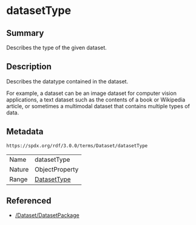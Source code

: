 <!-- Automatically generated by spec-parser v2.3.0 on 2024-07-16T15:00:52.540788+00:00 -->
<!-- SPDX-License-Identifier: Community-Spec-1.0 -->

# datasetType

## Summary

Describes the type of the given dataset.


## Description

Describes the datatype contained in the dataset.

For example, a dataset can be an image dataset for computer vision applications, a text dataset such as the contents of a book or Wikipedia article, or sometimes a multimodal dataset that contains multiple types of data.


## Metadata

`https://spdx.org/rdf/3.0.0/terms/Dataset/datasetType`


| | |
|---|---|
| Name | datasetType |
| Nature | ObjectProperty |
| Range | [DatasetType](../Vocabularies/DatasetType.md) |




## Referenced

- [/Dataset/DatasetPackage](../../Dataset/Classes/DatasetPackage.md)

